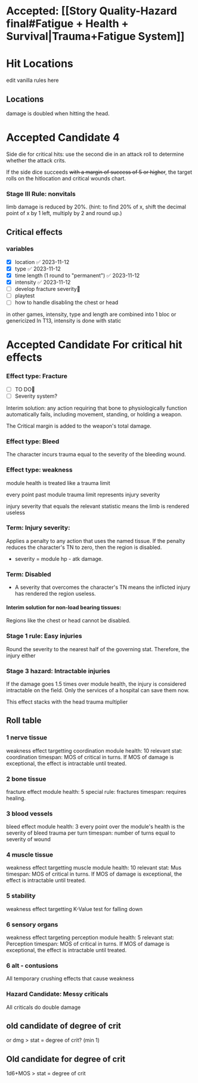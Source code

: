 # Accepted: [[Story Quality-Hazard final#Fatigue + Health + Survival|Trauma+Fatigue System]]

# Hit Locations
edit vanilla rules here
## Locations
damage is doubled when hitting the head.
# Accepted Candidate 4
Side die for critical hits: use the second die in an attack roll to determine whether the attack crits.

If the side dice succeeds ~~with a margin of success of 5 or higher~~, the target rolls on the hitlocation and critical wounds chart.
### Stage III Rule: nonvitals

limb damage is reduced by 20%.
	(hint: to find 20% of x, shift the decimal point of x by 1 left, multiply by 2 and round up.)
## Critical effects
### variables
- [x] location ✅ 2023-11-12
- [x] type ✅ 2023-11-12
- [x] time length (1 round to "permanent") ✅ 2023-11-12
- [x] intensity ✅ 2023-11-12
- [ ] develop fracture severity🔼 
- [ ] playtest
- [ ] how to handle disabling the chest or head

in other games, intensity, type and length are combined into 1 bloc or genericized
	In T13, intensity is done with static 
# Accepted Candidate For critical hit effects

### Effect type: Fracture
- [ ] TO DO🔼 
- [ ] Severity system?

Interim solution: any action requiring that bone to physiologically function automatically fails, including movement, standing, or holding a weapon.

The Critical margin is added to the weapon's total damage.
### Effect type: Bleed
The character incurs trauma equal to the severity of the bleeding wound.
### Effect type: weakness
module health is treated like a trauma limit

every point past module trauma limit represents injury severity

injury severity that equals the relevant statistic means the limb is rendered useless
### Term: Injury severity:
Applies a penalty to any action that uses the named tissue. If the penalty reduces the character's TN to zero, then the region is disabled.

- severity = module hp - atk damage. 
### Term: Disabled
- A severity that overcomes the character's TN means the inflicted injury has rendered the region useless.
#### Interim solution for non-load bearing tissues: 
Regions like the chest or head cannot be disabled.
### Stage 1 rule: Easy injuries
Round the severity to the nearest half of the governing stat. Therefore, the injury either 
### Stage 3 hazard: Intractable injuries
If the damage goes 1.5 times over module health, the injury is considered intractable on the field. Only the services of a hospital can save them now.

This effect stacks with the head trauma multiplier
## Roll table
### 1 nerve tissue
weakness effect targetting coordination
module health: 10
relevant stat: coordination
timespan: MOS of critical in turns. If MOS of damage is exceptional, the effect is intractable until treated.
### 2 bone tissue
fracture effect
module health: 5
special rule: fractures 
timespan: requires healing.
### 3 blood vessels
bleed effect
module health: 3
every point over the module's health is the severity of bleed trauma per turn
timespan: number of turns equal to severity of wound
### 4 muscle tissue
weakness effect targetting muscle
module health: 10
relevant stat: Mus
timespan: MOS of critical in turns. If MOS of damage is exceptional, the effect is intractable until treated.
### 5 stability
weakness effect targetting K-Value
test for falling down
### 6 sensory organs
weakness effect targeting perception
module health: 5
relevant stat: Perception
timespan: MOS of critical in turns. If MOS of damage is exceptional, the effect is intractable until treated.

### 6 alt - contusions

All temporary crushing effects that cause weakness

### Hazard Candidate: Messy criticals
All criticals do double damage
## old candidate of degree of crit
or dmg > stat = degree of crit? (min 1)
## Old candidate for degree of crit
1d6+MOS > stat = degree of crit

